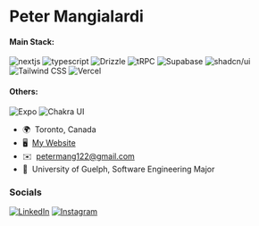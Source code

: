 # Peter Mangialardi

#### Main Stack:
<img src="https://img.shields.io/badge/next%20js-000000?style=for-the-badge&logo=nextdotjs&logoColor=white" alt="nextjs" /> <img src="https://img.shields.io/badge/TypeScript-007ACC?style=for-the-badge&logo=typescript&logoColor=white" alt="typescript" /> ![Drizzle](https://img.shields.io/static/v1?style=for-the-badge&message=Drizzle&color=222222&logo=Drizzle&logoColor=C5F74F&label=) ![tRPC](https://img.shields.io/static/v1?style=for-the-badge&message=tRPC&color=2596BE&logo=tRPC&logoColor=FFFFFF&label=) ![Supabase](https://img.shields.io/static/v1?style=for-the-badge&message=Supabase&color=222222&logo=Supabase&logoColor=3FCF8E&label=) ![shadcn/ui](https://img.shields.io/static/v1?style=for-the-badge&message=shadcn%2Fui&color=000000&logo=shadcn%2Fui&logoColor=FFFFFF&label=) ![Tailwind CSS](https://img.shields.io/static/v1?style=for-the-badge&message=Tailwind+CSS&color=222222&logo=Tailwind+CSS&logoColor=06B6D4&label=) ![Vercel](https://img.shields.io/static/v1?style=for-the-badge&message=Vercel&color=000000&logo=Vercel&logoColor=FFFFFF&label=)

#### Others: 
![Expo](https://img.shields.io/static/v1?style=for-the-badge&message=Expo&color=000020&logo=Expo&logoColor=FFFFFF&label=) ![Chakra UI](https://img.shields.io/static/v1?style=for-the-badge&message=Chakra+UI&color=319795&logo=Chakra+UI&logoColor=FFFFFF&label=)

- 🌍  Toronto, Canada
- 🖥️  [My Website](https://mangialardi.dev)
- ✉️  [petermang122@gmail.com](mailto:petermang122@gmail.com)
- 🧠  University of Guelph, Software Engineering Major

### Socials

<a href="https://www.linkedin.com/in/peter-mangialardi/" target="_blank"><img src="https://img.shields.io/badge/LinkedIn-%230077B5.svg?&style=flat-square&logo=linkedin&logoColor=white" alt="LinkedIn"></a> <a href="https://www.instagram.com/aurelisagency/" target="_blank"><img src="https://img.shields.io/badge/Instagram-%23E4405F.svg?&style=flat-square&logo=instagram&logoColor=white" alt="Instagram"></a>
